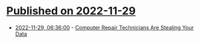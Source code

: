 # [Published on 2022-11-29](index.md)

* [2022-11-29, 06:36:00](https://soylentnews.org/article.pl?sid=22/11/29/0224201&from=rss) - [Computer Repair Technicians Are Stealing Your Data](https://soylentnews.org/article.pl?sid=22/11/29/0224201&from=rss)
